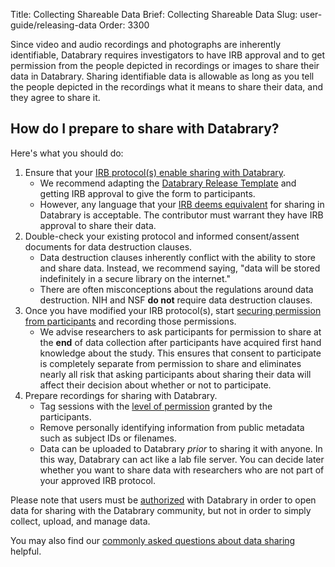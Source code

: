 Title: Collecting Shareable Data
Brief: Collecting Shareable Data
Slug: user-guide/releasing-data
Order: 3300

Since video and audio recordings and photographs are inherently identifiable, Databrary requires investigators to have IRB approval and to get permission from the people depicted in recordings or images to share their data in Databrary.
Sharing identifiable data is allowable as long as you tell the people depicted in the recordings what it means to share their data, and they agree to share it.

## How do I prepare to share with Databrary?

Here's what you should do:

1. Ensure that your [IRB protocol(s) enable sharing with Databrary](releasing-data/adding-release.html).
	- We recommend adapting the [Databrary Release Template](|filename|../policies/release-template.mdi) and getting IRB approval to give the form to participants. 
	- However, any language that your [IRB deems equivalent](|filename|grandfathering-data.md) for sharing in Databrary is acceptable. The contributor must warrant they have IRB approval to share their data.
1. Double-check your existing protocol and informed consent/assent documents for data destruction clauses.
	- Data destruction clauses inherently conflict with the ability to store and share data. Instead, we recommend saying, "data will be stored indefinitely in a secure library on the internet."
	- There are often misconceptions about the regulations around data destruction. NIH and NSF **do not** require data destruction clauses.
1. Once you have modified your IRB protocol(s), start [securing permission from participants](|filename|obtaining-participant-permissions.md) and recording those permissions.
	- We advise researchers to ask participants for permission to share at the **end** of data collection after participants have acquired first hand knowledge about the study. This ensures that consent to participate is completely separate from permission to share and eliminates nearly all risk that asking participants about sharing their data will affect their decision about whether or not to participate.
1. Prepare recordings for sharing with Databrary.
	- Tag sessions with the [level of permission](|filename|release-levels.md) granted by the participants.
	- Remove personally identifying information from public metadata such as subject IDs or filenames.
	- Data can be uploaded to Databrary *prior* to sharing it with anyone. In this way, Databrary can act like a lab file server. You can decide later whether you want to share data with researchers who are not part of your approved IRB protocol.

Please note that users must be [authorized](|filename|../getting-authorized/getting-authorized.md) with Databrary in order to open data for sharing with the Databrary community, but not in order to simply collect, upload, and manage data.

You may also find our [commonly asked questions about data sharing](|filename|common-questions.md) helpful.
